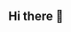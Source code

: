 ## Hi there 👋

<!--
**Adityaraj067/Adityaraj067** is a ✨ _special_ ✨ repository because its `README.md` (this file) appears on your GitHub profile.

Here are some ideas to get you started:a# 👋 Hi there, I'm Aditya Raj Pandey!

Let's embrace the exciting world of technology together! 🚀

---

## 🌐 Socials
[![LinkedIn](https://img.shields.io/badge/-LinkedIn-blue?logo=linkedin)](https://www.linkedin.com/in/your-link/)

---

## 💻 Tech Stack

![C](https://img.shields.io/badge/-C-00599C?logo=c)
![C++](https://img.shields.io/badge/-C++-00599C?logo=c%2B%2B)
![C#](https://img.shields.io/badge/-C%23-239120?logo=c-sharp)
![HTML5](https://img.shields.io/badge/-HTML5-E34F26?logo=html5)
![CSS3](https://img.shields.io/badge/-CSS3-1572B6?logo=css3)
![JavaScript](https://img.shields.io/badge/-JavaScript-F7DF1E?logo=javascript)
![Python](https://img.shields.io/badge/-Python-3776AB?logo=python)
![Flutter](https://img.shields.io/badge/-Flutter-02569B?logo=flutter)
![MySQL](https://img.shields.io/badge/-MySQL-4479A1?logo=mysql)
![MongoDB](https://img.shields.io/badge/-MongoDB-47A248?logo=mongodb)
![Google Cloud](https://img.shields.io/badge/-Google%20Cloud-4285F4?logo=google-cloud)
![Linux](https://img.shields.io/badge/-Linux-FCC624?logo=linux)
![Git](https://img.shields.io/badge/-Git-F05032?logo=git)
![Notion](https://img.shields.io/badge/-Notion-000000?logo=notion)
![Pandas](https://img.shields.io/badge/-Pandas-150458?logo=pandas)
![NumPy](https://img.shields.io/badge/-NumPy-013243?logo=numpy)
![TensorFlow](https://img.shields.io/badge/-TensorFlow-FF6F00?logo=tensorflow)
![Scikit-learn](https://img.shields.io/badge/-Scikit--learn-F7931E?logo=scikit-learn)
![Arduino](https://img.shields.io/badge/-Arduino-00979D?logo=arduino)
![Raspberry Pi](https://img.shields.io/badge/-RaspberryPi-C51A4A?logo=raspberrypi)

---

## 📊 GitHub Stats

![Aditya's GitHub stats](https://github-readme-stats.vercel.app/api?username=Adityaraj067&show_icons=true&theme=tokyonight)

---

## 🏆 GitHub Trophies

![Trophies](https://github-profile-trophy.vercel.app/?username=Adityaraj067&theme=algolia)

---

## ✍️ Random Dev Quote

![Quote](https://quotes-github-readme.vercel.app/api?type=horizontal&theme=radical)

---

## 🔝 Top Contributed Repo

[![Top Langs](https://github-readme-stats.vercel.app/api/top-langs/?username=Adityaraj067&layout=compact&theme=tokyonight)](https://github.com/Adityaraj067)

---

## 😂 Random Dev Meme

![Meme](https://random-memer.herokuapp.com/)



- 🔭 I’m currently working on ...
- 🌱 I’m currently learning ...
- 👯 I’m looking to collaborate on ...
- 🤔 I’m looking for help with ...
- 💬 Ask me about ...
- 📫 How to reach me: ...
- 😄 Pronouns: ...
- ⚡ Fun fact: ...
-->
